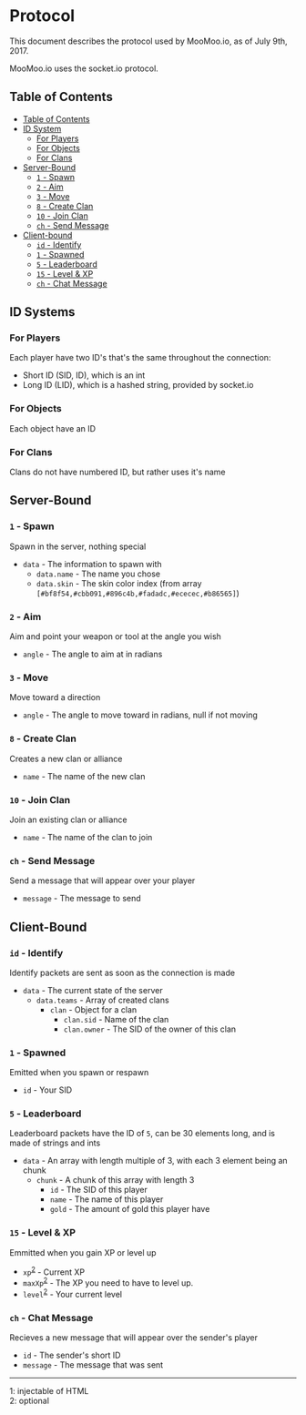 # Protocol

This document describes the protocol used by MooMoo.io, as of July 9th, 2017.

MooMoo.io uses the socket.io protocol.

## Table of Contents

* [Table of Contents](#table-of-contents)
* [ID System](#id-systems)
  * [For Players](#for-players)
  * [For Objects](#for-objects)
  * [For Clans](#for-clans)
* [Server-Bound](#server-bound)
  * [`1` - Spawn](#1---spawn)
  * [`2` - Aim](#2---aim)
  * [`3` - Move](#3---move)
  * [`8` - Create Clan](#8---create-clan)
  * [`10` - Join Clan](#8---join-clan)
  * [`ch` - Send Message](#ch---send-message)
* [Client-bound](#client-bound)
  * [`id` - Identify](#id---identify)
  * [`1` - Spawned](#1---spawned)
  * [`5` - Leaderboard](#5---leaderboard)
  * [`15` - Level & XP](#15---level--xp)
  * [`ch` - Chat Message](#ch---chat-message)

## ID Systems

### For Players

Each player have two ID's that's the same throughout the connection:
* Short ID (SID, ID), which is an int
* Long ID (LID), which is a hashed string, provided by socket.io

### For Objects

Each object have an ID

### For Clans

Clans do not have numbered ID, but rather uses it's name

## Server-Bound 

### `1` - Spawn
Spawn in the server, nothing special
* `data` - The information to spawn with
  * `data.name` - The name you chose
  * `data.skin` - The skin color index (from array `[#bf8f54,#cbb091,#896c4b,#fadadc,#ececec,#b86565]`)

### `2` - Aim
Aim and point your weapon or tool at the angle you wish
* `angle` - The angle to aim at in radians

### `3` - Move
Move toward a direction
* `angle` - The angle to move toward in radians, null if not moving

### `8` - Create Clan
Creates a new clan or alliance
* `name` - The name of the new clan

### `10` - Join Clan
Join an existing clan or alliance
* `name` - The name of the clan to join

### `ch` - Send Message
Send a message that will appear over your player
* `message` - The message to send

## Client-Bound

### `id` - Identify
Identify packets are sent as soon as the connection is made
* `data` - The current state of the server
  * `data.teams` - Array of created clans
    * `clan` - Object for a clan
      * `clan.sid` - Name of the clan
      * `clan.owner` - The SID of the owner of this clan

### `1` - Spawned
Emitted when you spawn or respawn
* `id` - Your SID

### `5` - Leaderboard
Leaderboard packets have the ID of `5`, can be 30 elements long, and is made of strings and ints
* `data` - An array with length multiple of 3, with each 3 element being an chunk
  * `chunk` - A chunk of this array with length 3
    * `id` - The SID of this player
    * `name` - The name of this player
    * `gold` - The amount of gold this player have

### `15` - Level & XP
Emmitted when you gain XP or level up
* `xp`<sup>[2](#foot-2)</sup> - Current XP
* `maxXp`<sup>[2](#foot-2)</sup> - The XP you need to have to level up.
* `level`<sup>[2](#foot-2)</sup> - Your current level

### `ch` - Chat Message
Recieves a new message that will appear over the sender's player
* `id` - The sender's short ID
* `message` - The message that was sent

- - - - - - - - - - - - - - - - - - - -

<a name="foot-1">1</a>: injectable of HTML  
<a name="foot-2">2</a>: optional  
